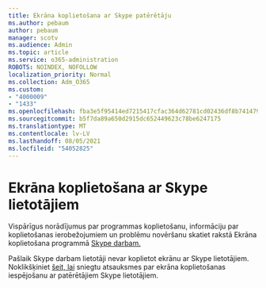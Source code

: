 ```yaml
---
title: Ekrāna koplietošana ar Skype patērētāju
ms.author: pebaum
author: pebaum
manager: scotv
ms.audience: Admin
ms.topic: article
ms.service: o365-administration
ROBOTS: NOINDEX, NOFOLLOW
localization_priority: Normal
ms.collection: Adm_O365
ms.custom:
- "4000009"
- "1433"
ms.openlocfilehash: fba3e5f95414ed7215417cfac364d62781cd02436df8b741479d136a606df757
ms.sourcegitcommit: b5f7da89a650d2915dc652449623c78be6247175
ms.translationtype: MT
ms.contentlocale: lv-LV
ms.lasthandoff: 08/05/2021
ms.locfileid: "54052825"
---
```

# <a name="screen-sharing-with-skype-consumer-users"></a>Ekrāna koplietošana ar Skype lietotājiem

Vispārīgus norādījumus par programmas koplietošanu, informāciju par koplietošanas ierobežojumiem un problēmu novēršanu skatiet rakstā Ekrāna koplietošana programmā [Skype darbam.](https://support.microsoft.com/office/share-and-present-content-from-skype-meetings-app-skype-for-business-web-app-234b0c06-a88d-4707-904c-4fd6c571fc01)  

Pašlaik Skype darbam lietotāji nevar koplietot ekrānu ar Skype lietotājiem. Noklikšķiniet [šeit, lai](https://www.skypefeedback.com/forums/299913-generally-available/suggestions/12335259-enable-screen-sharing-to-consumer-skype-users) sniegtu atsauksmes par ekrāna koplietošanas iespējošanu ar patērētājiem Skype lietotājiem. 